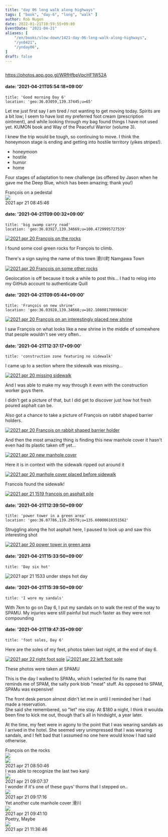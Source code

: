 ```yaml
---
title: "day 06 long walk along highways"
tags: [ "book", "day-6", "long", "walk" ]
author: Rob Nugen
date: 2022-01-21T10:59:55+09:00
EventDate: "2021-04-21"
aliases: [
    "/en/books/slow-down/1421-day-06-long-walk-along-highways",
    "/yn0421",
    "/ynday06",
]
draft: false
---
```


<img
src="https://b.robnugen.com/quests/walk-to-niigata/2021/en_route/day-06/2021_apr_21_1519_francois_on_asphalt_pile.jpg"
alt=""
class="title" />

https://photos.app.goo.gl/WRfHfbpVpcHF1W52A


#### date: '2021-04-21T05:54:18+09:00'

    title: 'Good morning Day 6'
    location: 'geo:36.03059,139.37445;u=65'

Let me just first say I am tired / not wanting to get moving today.   Spirits are a bit low; I seem to have lost my preferred foot cream (prescription ointment), and while looking through my bag found things I have not used yet.  KUMON book and Way of the Peaceful Warrior (volume 3).

I knew the trip would be tough, so continuing to move.  I think the honeymoon stage is ending and getting into hostile territory (yikes stripes!).

* honeymoon
* hostile
* humor
* home

Four stages of adaptation to new challenge (as offered by Jason when he gave me the Deep Blue, which has been amazing; thank you!)

<div class="image_start uiBoxWhite noborder">
  <div class="title_text">François on a pedestal</div>
  <div class="_3-95 _2let"><a target="_blank" href="https://b.robnugen.com/adaptive-images/ig_cache_2022_jan_17/posts/202104/175752595_186285363213363_4194981438832548253_n_18150514570157322.jpg"><img src="https://b.robnugen.com/adaptive-images/ig_cache_2022_jan_17/posts/202104/175752595_186285363213363_4194981438832548253_n_18150514570157322.jpg" class="_2yuc _3-96" /></a>
  </div>
  <div class="date_taken_local">2021 apr 21 08:45:46</div>
</div>


#### date: '2021-04-21T09:00:32+09:00'

    title: 'big swamp carry road'
    location: 'geo:36.03927,139.34669;u=100.4729995727539'

[![2021 apr 20 François on the rocks](//b.robnugen.com/quests/walk-to-niigata/2021/en_route/day-06/thumbs/2021_apr_20_francois_on_the_rocks.jpeg)](//b.robnugen.com/quests/walk-to-niigata/2021/en_route/day-06/2021_apr_20_francois_on_the_rocks.jpeg)

I found some cool green rocks for François to climb.

There's a sign saying the name of this town 滑川町 Namgawa Town

[![2021 apr 20 François on some other rocks](//b.robnugen.com/quests/walk-to-niigata/2021/en_route/day-06/thumbs/2021_apr_20_francois_on_some_other_rocks.jpeg)](//b.robnugen.com/quests/walk-to-niigata/2021/en_route/day-06/2021_apr_20_francois_on_some_other_rocks.jpeg)

Geolocation is off because it took a while to post this...  I had to relog into my GitHub account to authenticate Quill

#### date: '2021-04-21T09:05:44+09:00'

    title: 'François on new shrine'
    location: 'geo:36.03928,139.34668;u=102.10800170898438'

[![2021 apr 20 François on an interestingly placed new shrine](//b.robnugen.com/quests/walk-to-niigata/2021/en_route/day-06/thumbs/2021_apr_20_francois_on_an_interestingly_placed_new_shrine.jpeg)](//b.robnugen.com/quests/walk-to-niigata/2021/en_route/day-06/2021_apr_20_francois_on_an_interestingly_placed_new_shrine.jpeg)          

I saw François on what looks like a new shrine in the middle of somewhere
that people wouldn't see very often..


#### date: '2021-04-21T12:37:17+09:00'

    title: 'construction zone featuring no sidewalk'

I came up to a section where the sidewalk was missing...

[![2021 apr 20 missing sidewalk](//b.robnugen.com/quests/walk-to-niigata/2021/en_route/day-06/thumbs/2021_apr_20_missing_sidewalk.jpeg)](//b.robnugen.com/quests/walk-to-niigata/2021/en_route/day-06/2021_apr_20_missing_sidewalk.jpeg)

And I was able to make my way through it even with the construction worker guys there.

I didn't get a picture of that, but I did get to discover just how hot fresh poured asphalt can be.

Also got a chance to take a picture of François on rabbit shaped barrier holders.

[![2021 apr 20 François on rabbit shaped barrier holder](//b.robnugen.com/quests/walk-to-niigata/2021/en_route/day-06/thumbs/2021_apr_20_francois_on_rabbit_shaped_barrier_holder.jpeg)](//b.robnugen.com/quests/walk-to-niigata/2021/en_route/day-06/2021_apr_20_francois_on_rabbit_shaped_barrier_holder.jpeg)

And then the most amazing thing is finding this new manhole cover it hasn't even had its plastic taken off yet...

[![2021 apr 20 new manhole cover](//b.robnugen.com/quests/walk-to-niigata/2021/en_route/day-06/thumbs/2021_apr_20_new_manhole_cover.jpeg)](//b.robnugen.com/quests/walk-to-niigata/2021/en_route/day-06/2021_apr_20_new_manhole_cover.jpeg)

Here it is in context with the sidewalk ripped out around it

[![2021 apr 20 manhole cover placed before sidewalk](//b.robnugen.com/quests/walk-to-niigata/2021/en_route/day-06/thumbs/2021_apr_20_manhole_cover_placed_before_sidewalk.jpeg)](//b.robnugen.com/quests/walk-to-niigata/2021/en_route/day-06/2021_apr_20_manhole_cover_placed_before_sidewalk.jpeg)          

Francois found the sidewalk!

[![2021 apr 21 1519 francois on asphalt pile](//b.robnugen.com/quests/walk-to-niigata/2021/en_route/day-06/thumbs/2021_apr_21_1519_francois_on_asphalt_pile.jpg)](//b.robnugen.com/quests/walk-to-niigata/2021/en_route/day-06/2021_apr_21_1519_francois_on_asphalt_pile.jpg)

#### date: '2021-04-21T12:39:50+09:00'

    title: 'power tower in a green area'
    location: 'geo:36.07786,139.29579;u=135.60000610351562'

Struggling along the hot asphalt here, I paused to look up and saw this interesting shot

[![2021 apr 20 power tower in green area](//b.robnugen.com/quests/walk-to-niigata/2021/en_route/day-06/thumbs/2021_apr_20_power_tower_in_green_area.jpeg)](//b.robnugen.com/quests/walk-to-niigata/2021/en_route/day-06/2021_apr_20_power_tower_in_green_area.jpeg)          


#### date: '2021-04-21T15:33:50+09:00'

    title: 'Day six hot'

<img
src="//b.robnugen.com/quests/walk-to-niigata/2021/en_route/day-06/2021_apr_21_1533_under_steps_hot_day.jpg"
alt="2021 apr 21 1533 under steps hot day"
class="half" />

#### date: '2021-04-21T15:39:50+09:00'

    title: 'I wore my sandals'

With 7km to go on Day 6, I put my sandals on to walk the rest of the way to SPAMU.  My injuries were still painful but much faster as they were not compounding

#### date: '2021-04-21T19:47:35+09:00'

    title: 'foot soles, Day 6'

Here are the soles of my feet, photos taken last night, at the end of day 6.

[![2021 apr 22 right foot sole](//b.robnugen.com/quests/walk-to-niigata/2021/en_route/day-06/thumbs/2021_apr_22_right_foot_sole.jpeg)](//b.robnugen.com/quests/walk-to-niigata/2021/en_route/day-06/2021_apr_22_right_foot_sole.jpeg)
[![2021 apr 22 left foot sole](//b.robnugen.com/quests/walk-to-niigata/2021/en_route/day-06/thumbs/2021_apr_22_left_foot_sole.jpeg)](//b.robnugen.com/quests/walk-to-niigata/2021/en_route/day-06/2021_apr_22_left_foot_sole.jpeg)

These photos were taken at SPAMU   


This is the day I walked to SPAMu, which I selected for its name that reminds me
of SPAM, the salty pork blob "meat" stuff.  As opposed to SPAM, SPAMu was expensive!

The front desk person almost didn't let me in until I reminded her I had made a reservation.  
She said she remembered, so "let" me stay.
At $180 a night, I think it woulda been fine to kick me out,
though that's all in hindsight, a year later.

At the time, my feet were in agony to the point that I was wearing sandals as I
arrived in the hotel.  She seemed very unimpressed that I was wearing sandals, and
I felt bad that I assumed no one here would know I had said otherwise.


<div class="image_start uiBoxWhite noborder">
  <div class="title_text">François on the rocks</div>
  <div class="_3-95 _2let">
    <div><a target="_blank" href="https://b.robnugen.com/adaptive-images/ig_cache_2022_jan_17/posts/202104/176528590_461940085041252_8152499888249501745_n_18220852123022870.jpg"><img src="https://b.robnugen.com/adaptive-images/ig_cache_2022_jan_17/posts/202104/176528590_461940085041252_8152499888249501745_n_18220852123022870.jpg" class="_2yuc _3-96" /></a></div>
    <div><a target="_blank" href="https://b.robnugen.com/adaptive-images/ig_cache_2022_jan_17/posts/202104/175921989_539377217048275_5266278342285433158_n_17986919254354463.jpg"><img src="https://b.robnugen.com/adaptive-images/ig_cache_2022_jan_17/posts/202104/175921989_539377217048275_5266278342285433158_n_17986919254354463.jpg" class="_2yuc _3-96" /></a></div>
  </div>
  <div class="date_taken_local">2021 apr 21 08:50:46</div>
</div>
<div class="image_start uiBoxWhite noborder">
  <div class="title_text">I was able to recognize the last two kanji</div>
  <div class="_3-95 _2let"><a target="_blank" href="https://b.robnugen.com/adaptive-images/ig_cache_2022_jan_17/posts/202104/175631362_1343868489347004_7440772673519538941_n_18001671472321381.jpg"><img src="https://b.robnugen.com/adaptive-images/ig_cache_2022_jan_17/posts/202104/175631362_1343868489347004_7440772673519538941_n_18001671472321381.jpg" class="_2yuc _3-96" /></a>
  </div>
  <div class="date_taken_local">2021 apr 21 09:07:37</div>
</div>
<div class="image_start uiBoxWhite noborder">
  <div class="title_text">I wonder if it&#039;s one of these guys&#039; thorns that I stepped on..</div>
  <div class="_3-95 _2let"><a target="_blank" href="https://b.robnugen.com/adaptive-images/ig_cache_2022_jan_17/posts/202104/176127527_163548935666380_5020389242857243650_n_17912417152697231.jpg"><img src="https://b.robnugen.com/adaptive-images/ig_cache_2022_jan_17/posts/202104/176127527_163548935666380_5020389242857243650_n_17912417152697231.jpg" class="_2yuc _3-96" /></a>
  </div>
  <div class="date_taken_local">2021 apr 21 09:17:16</div>
</div>
<div class="image_start uiBoxWhite noborder">
  <div class="title_text">Yet another cute manhole cover
    滑川</div>
  <div class="_3-95 _2let"><a target="_blank" href="https://b.robnugen.com/adaptive-images/ig_cache_2022_jan_17/posts/202104/176128702_2350690568408026_4678425950771088535_n_17933102320492786.jpg"><img src="https://b.robnugen.com/adaptive-images/ig_cache_2022_jan_17/posts/202104/176128702_2350690568408026_4678425950771088535_n_17933102320492786.jpg" class="_2yuc _3-96" /></a>
  </div>
  <div class="date_taken_local">2021 apr 21 09:41:10</div>
</div>
<div class="image_start uiBoxWhite noborder">
  <div class="title_text">Poetry, Maybe</div>
  <div class="_3-95 _2let"><a target="_blank" href="https://b.robnugen.com/adaptive-images/ig_cache_2022_jan_17/posts/202104/176080364_211630570368623_5204279167162131194_n_18109159303228319.jpg"><img src="https://b.robnugen.com/adaptive-images/ig_cache_2022_jan_17/posts/202104/176080364_211630570368623_5204279167162131194_n_18109159303228319.jpg" class="_2yuc _3-96" /></a>
  </div>
  <div class="date_taken_local">2021 apr 21 11:36:46</div>
</div>
